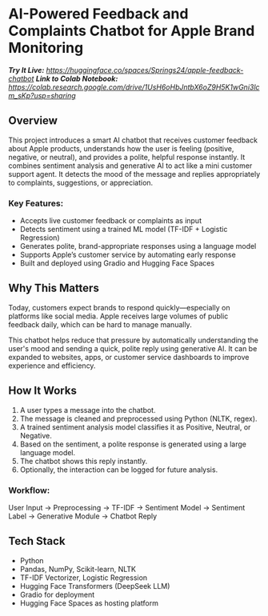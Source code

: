 # AI-Powered Feedback and Complaints Chatbot for Apple Brand Monitoring

***Try It Live:** https://huggingface.co/spaces/Springs24/apple-feedback-chatbot*
***Link to Colab Notebook:** https://colab.research.google.com/drive/1UsH6oHbJntbX6oZ9H5K1wGni3lcm_sKp?usp=sharing*

## Overview

This project introduces a smart AI chatbot that receives customer feedback about Apple products, understands how the user is feeling (positive, negative, or neutral), and provides a polite, helpful response instantly. It combines sentiment analysis and generative AI to act like a mini customer support agent. It detects the mood of the message and replies appropriately to complaints, suggestions, or appreciation.

### Key Features:

- Accepts live customer feedback or complaints as input  
- Detects sentiment using a trained ML model (TF-IDF + Logistic Regression)  
- Generates polite, brand-appropriate responses using a language model  
- Supports Apple’s customer service by automating early response  
- Built and deployed using Gradio and Hugging Face Spaces

## Why This Matters

Today, customers expect brands to respond quickly—especially on platforms like social media. Apple receives large volumes of public feedback daily, which can be hard to manage manually.

This chatbot helps reduce that pressure by automatically understanding the user's mood and sending a quick, polite reply using generative AI. It can be expanded to websites, apps, or customer service dashboards to improve experience and efficiency.

## How It Works

1. A user types a message into the chatbot.
2. The message is cleaned and preprocessed using Python (NLTK, regex).
3. A trained sentiment analysis model classifies it as Positive, Neutral, or Negative.
4. Based on the sentiment, a polite response is generated using a large language model.
5. The chatbot shows this reply instantly.
6. Optionally, the interaction can be logged for future analysis.

### Workflow:

User Input → Preprocessing → TF-IDF → Sentiment Model → Sentiment Label → Generative Module → Chatbot Reply

## Tech Stack

- Python
- Pandas, NumPy, Scikit-learn, NLTK
- TF-IDF Vectorizer, Logistic Regression
- Hugging Face Transformers (DeepSeek LLM)
- Gradio for deployment
- Hugging Face Spaces as hosting platform
